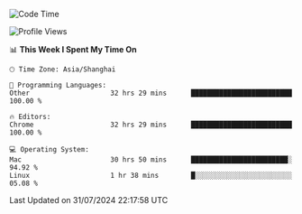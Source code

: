 <!--START_SECTION:waka-->
![Code Time](http://img.shields.io/badge/Code%20Time-2%2C559%20hrs%2027%20mins-blue)

![Profile Views](http://img.shields.io/badge/Profile%20Views-0-blue)

📊 **This Week I Spent My Time On** 

```text
🕑︎ Time Zone: Asia/Shanghai

💬 Programming Languages: 
Other                    32 hrs 29 mins      █████████████████████████   100.00 % 

🔥 Editors: 
Chrome                   32 hrs 29 mins      █████████████████████████   100.00 % 

💻 Operating System: 
Mac                      30 hrs 50 mins      ████████████████████████░   94.92 % 
Linux                    1 hr 38 mins        █░░░░░░░░░░░░░░░░░░░░░░░░   05.08 % 
```


 Last Updated on 31/07/2024 22:17:58 UTC
<!--END_SECTION:waka-->